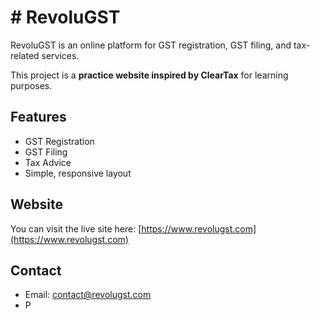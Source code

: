 # # RevoluGST

RevoluGST is an online platform for GST registration, GST filing, and tax-related services.

This project is a **practice website inspired by ClearTax** for learning purposes.

## Features

- GST Registration
- GST Filing
- Tax Advice
- Simple, responsive layout

## Website

You can visit the live site here: [https://www.revolugst.com](https://www.revolugst.com)

## Contact

- Email: contact@revolugst.com
- P
